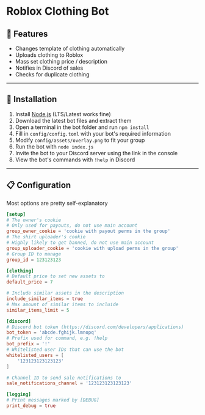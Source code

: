 # Roblox Clothing Bot

## 🌟 Features
- Changes template of clothing automatically
- Uploads clothing to Roblox
- Mass set clothing price / description
- Notifies in Discord of sales
- Checks for duplicate clothing
---
## 📩 Installation
1. Install [Node.js](https://nodejs.org/en/download/) (LTS/Latest works fine)
2. Download the latest bot files and extract them
3. Open a terminal in the bot folder and run `npm install`
4. Fill in `config/config.toml` with your bot's required information
5. Modify `config/assets/overlay.png` to fit your group
6. Run the bot with `node index.js`
7. Invite the bot to your Discord server using the link in the console
8. View the bot's commands with `!help` in Discord
---
## 📋 Configuration
Most options are pretty self-explanatory
```toml
[setup]
# The owner's cookie
# Only used for payouts, do not use main account
group_owner_cookie = 'cookie with payout perms in the group'
# The shirt uploader's cookie
# Highly likely to get banned, do not use main account
group_uploader_cookie = 'cookie with upload perms in the group'
# Group ID to manage
group_id = 123123123

[clothing]
# Default price to set new assets to
default_price = 7

# Include similar assets in the description
include_similar_items = true
# Max amount of similar items to incluide
similar_items_limit = 5

[discord]
# Discord bot token (https://discord.com/developers/applications)
bot_token = 'abcde.fghijk.lmnopq'
# Prefix used for command, e.g. !help
bot_prefix = '!'
# Whitelisted user IDs that can use the bot
whitelisted_users = [
    '123123123123123'
]

# Channel ID to send sale notifications to
sale_notifications_channel = '123123123123123'

[logging]
# Print messages marked by [DEBUG]
print_debug = true
```
